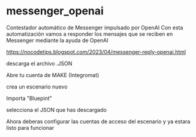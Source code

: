 # messenger_openai
Contestador automático de Messenger impulsado por OpenAI
Con esta automatización vamos a responder los mensajes que se reciben en Messenger
mediante la ayuda de OpenAI

https://nocodetips.blogspot.com/2023/04/messenger-reply-openai.html

descarga el archivo .JSON

Abre tu cuenta de MAKE (Integromat)

crea un escenario nuevo

Importa "Bluepint"

selecciona el JSON que has descargado

Ahora deberas configurar las cuentas de acceso del escenario y ya estara listo para funcionar
